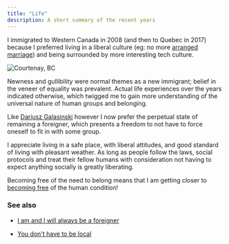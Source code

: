 ```yaml
---
title: "Life"
description: A short summary of the recent years
---
```


I immigrated to Western Canada in 2008 (and then to Quebec in 2017) because I
preferred living in a liberal culture (eg: no more [arranged
marriage](https://en.wikipedia.org/wiki/Arranged_marriage_in_the_Indian_subcontinent))
and being surrounded by more interesting tech culture.

![Courtenay, BC](./static/courtenay.jpg)

Newness and gullibility were normal themes as a new immigrant; belief in the
veneer of equality was prevalent. Actual life experiences over the years
indicated otherwise, which twigged me to gain more understanding of the
universal nature of human groups and belonging.

Like [Dariusz
Galasinski](http://dariuszgalasinski.com/2016/10/06/i-am-and-i-will-always-be-a-foreigner/)
however I now prefer the perpetual state of remaining a foreigner, which
presents a freedom to not have to force oneself to fit in with some group.

I appreciate living in a safe place, with liberal attitudes, and good standard of
living with pleasant weather. As long as people follow the laws, social
protocols and treat their fellow humans with consideration not having to expect
anything socially is greatly liberating.

Becoming free of the need to belong means that I am getting closer to [becoming
free](http://actualfreedom.com.au/) of the human condition!

### See also

* [I am and I will always be a
  foreigner](http://dariuszgalasinski.com/2016/10/06/i-am-and-i-will-always-be-a-foreigner/)

* [You don't have to be local](https://sivers.org/local)

